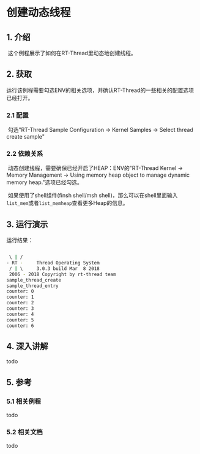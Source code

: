 # 创建动态线程 

## 1. 介绍

​	这个例程展示了如何在RT-Thread里动态地创建线程。

## 2. 获取

​	运行该例程需要勾选ENV的相关选项，并确认RT-Thread的一些相关的配置选项已经打开。

### 2.1 配置

​	勾选"RT-Thread Sample Configuration -> Kernel Samples -> Select thread create sample"

### 2.2 依赖关系

​	动态创建线程，需要确保已经开启了HEAP：ENV的"RT-Thread Kernel -> Memory Management -> Using memory heap object to manage dynamic memory heap."选项已经勾选。​

​	如果使用了shell组件(finsh shell/msh shell)，那么可以在shell里面输入`list_mem`或者`list_memheap`查看更多Heap的信息。

## 3. 运行演示

运行结果：

```bash

 \ | /
- RT -     Thread Operating System
 / | \     3.0.3 build Mar  8 2018
 2006 - 2018 Copyright by rt-thread team
sample_thread_create
sample_thread_entry
counter: 0
counter: 1
counter: 2
counter: 3
counter: 4
counter: 5
counter: 6
```



## 4. 深入讲解 

todo

## 5. 参考

### 5.1 相关例程

todo

### 5.2 相关文档

todo